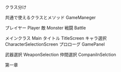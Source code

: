 クラス分け

共通で使えるクラスとメソッド
		GameManeger

プレイヤー	Player
敵		Monster
戦闘		Battle



メインクラス	Main
タイトル	TitleScreen
キャラ選択	CharacterSelectionScreen
プロローグ	GamePanel

武器選択	WeaponSelection
仲間選択	CompanilnSelction

第一章		


